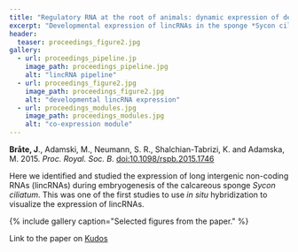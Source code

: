 ```yaml
---
title: "Regulatory RNA at the root of animals: dynamic expression of developmental lincRNAs in the calcisponge *Sycon ciliatum*"
excerpt: "Developmental expression of lincRNAs in the sponge *Sycon ciliatum*"
header:
  teaser: proceedings_figure2.jpg
gallery:
  - url: proceedings_pipeline.jp
    image_path: proceedings_pipeline.jpg
    alt: "lincRNA pipeline"
  - url: proceedings_figure2.jpg
    image_path: proceedings_figure2.jpg
    alt: "developmental lincRNA expression"
  - url: proceedings_modules.jpg
    image_path: proceedings_modules.jpg
    alt: "co-expression module"
---
```


**Bråte, J**., Adamski, M., Neumann, S. R., Shalchian-Tabrizi, K. and Adamska, M. 2015. *Proc. Royal. Soc. B*. [doi:10.1098/rspb.2015.1746](http://rspb.royalsocietypublishing.org/content/282/1821/20151746)

Here we identified and studied the expression of long intergenic non-coding RNAs (lincRNAs) during embryogenesis of the calcareous sponge *Sycon ciliatum*. This was one of the first studies to use *in situ* hybridization to visualize the expression of lincRNAs. 

{% include gallery caption="Selected figures from the paper." %}

Link to the paper on [Kudos](https://www.growkudos.com/publications/10.1098%252Frspb.2015.1746)
